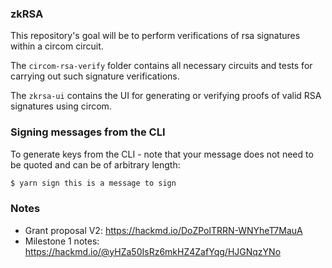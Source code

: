 ### zkRSA

This repository's goal will be to perform verifications of rsa signatures within a circom circuit.

The `circom-rsa-verify` folder contains all necessary circuits and tests for carrying out such signature verifications.

The `zkrsa-ui` contains the UI for generating or verifying proofs of valid RSA signatures using circom.


### Signing messages from the CLI

To generate keys from the CLI - note that your message does not need to be quoted and can be of arbitrary length:

```sh
$ yarn sign this is a message to sign
```

### Notes

- Grant proposal V2: https://hackmd.io/DoZPolTRRN-WNYheT7MauA
- Milestone 1 notes: https://hackmd.io/@yHZa50IsRz6mkHZ4ZafYqg/HJGNqzYNo
